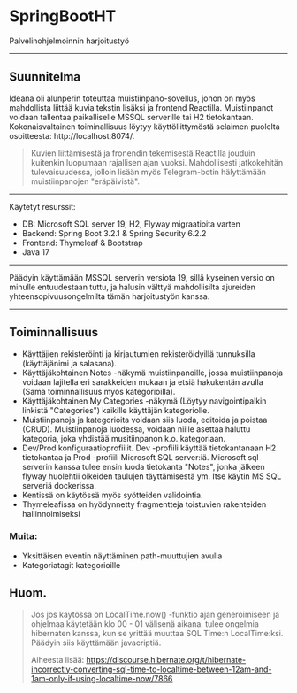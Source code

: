 # SpringBootHT
Palvelinohjelmoinnin harjoitustyö
___
## Suunnitelma

Ideana oli alunperin toteuttaa muistiinpano-sovellus, johon on myös mahdollista
liittää kuvia tekstin lisäksi ja frontend Reactilla. Muistiinpanot voidaan tallentaa paikalliselle
MSSQL serverille tai H2 tietokantaan. Kokonaisvaltainen toiminallisuus löytyy käyttöliittymöstä selaimen
puolelta osoitteesta: http://localhost:8074/.

> Kuvien liittämisestä ja fronendin tekemisestä Reactilla jouduin kuitenkin luopumaan rajallisen ajan vuoksi. 
> Mahdollisesti jatkokehitän tulevaisuudessa, jolloin lisään myös Telegram-botin hälyttämään muistiinpanojen "eräpäivistä".
___

Käytetyt resurssit:
- DB: Microsoft SQL server 19, H2, Flyway migraatioita varten
- Backend: Spring Boot 3.2.1 & Spring Security 6.2.2
- Frontend: Thymeleaf & Bootstrap
- Java 17

___


Päädyin käyttämään MSSQL serverin versiota 19, sillä kyseinen 
versio on minulle entuudestaan tuttu, ja halusin välttyä 
mahdollisilta ajureiden yhteensopivuusongelmilta tämän 
harjoitustyön kanssa.

---
## Toiminnallisuus
- Käyttäjien rekisteröinti ja kirjautumien rekisteröidyillä tunnuksilla (käyttäjänimi ja salasana).
- Käyttäjäkohtainen Notes -näkymä muistiinpanoille, jossa muistiinpanoja voidaan lajitella eri sarakkeiden mukaan ja etsiä hakukentän avulla (Sama toiminnallisuus myös kategorioilla).
- Käyttäjäkohtainen My Categories -näkymä (Löytyy navigointipalkin linkistä "Categories") kaikille käyttäjän kategoriolle.
- Muistiinpanoja ja kategorioita voidaan siis luoda, editoida ja poistaa (CRUD). Muistiinpanoja luodessa, voidaan niille asettaa haluttu kategoria, joka yhdistää musitiinpanon k.o. kategoriaan.
- Dev/Prod konfiguraatioprofiilit. Dev -profiili käyttää tietokantanaan H2 tietokantaa ja Prod -profiili Microsoft SQL server:iä. Microsoft sql serverin kanssa tulee ensin luoda tietokanta "Notes", jonka jälkeen flyway huolehtii oikeiden taulujen täyttämisestä ym. Itse käytin MS SQL serveriä dockerissa.
- Kentissä on käytössä myös syötteiden validointia.
- Thymeleafissa on hyödynnetty fragmentteja toistuvien rakenteiden hallinnoimiseksi

### Muita:
- Yksittäisen eventin näyttäminen path-muuttujien avulla
- Kategoriatagit kategorioille

## Huom.
> Jos jos käytössä on LocalTime.now() -funktio ajan generoimiseen ja ohjelmaa käytetään klo 00 - 01 välisenä aikana, tulee ongelmia hibernaten kanssa,
> kun se yrittää muuttaa SQL Time:n LocalTime:ksi. Päädyin siis käyttämään javacriptiä.
> 
> Aiheesta lisää: https://discourse.hibernate.org/t/hibernate-incorrectly-converting-sql-time-to-localtime-between-12am-and-1am-only-if-using-localtime-now/7866